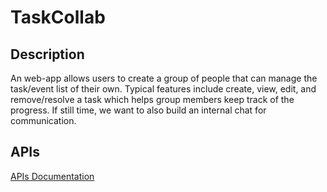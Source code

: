 # TaskCollab

## Description
An web-app allows users to create a group of people that can manage the task/event list of their own. Typical features include create, view, edit, and remove/resolve a task which helps group members keep track of the progress. If still time, we want to also build an internal chat for communication.

## APIs
[APIs Documentation](https://acoustic-desert-7b9.notion.site/APIs-Documentations-85fe998c9dcd44f680e68a4c066e5b16)
